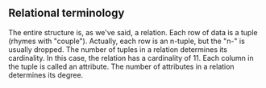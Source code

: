 Relational terminology
---

The entire structure is, as we've said, a relation. Each row of data is a tuple (rhymes with "couple"). Actually, each row is an n-tuple, but the "n-" is usually dropped. The number of tuples in a relation determines its cardinality. In this case, the relation has a cardinality of 11. Each column in the tuple is called an attribute. The number of attributes in a relation determines its degree. 
